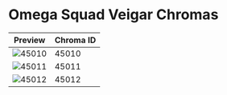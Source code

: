 # Omega Squad Veigar Chromas

| Preview | Chroma ID |
|---------|-----------|
| ![45010](https://raw.communitydragon.org/latest/plugins/rcp-be-lol-game-data/global/default/v1/champion-chroma-images/45/45010.png) | 45010 |
| ![45011](https://raw.communitydragon.org/latest/plugins/rcp-be-lol-game-data/global/default/v1/champion-chroma-images/45/45011.png) | 45011 |
| ![45012](https://raw.communitydragon.org/latest/plugins/rcp-be-lol-game-data/global/default/v1/champion-chroma-images/45/45012.png) | 45012 |